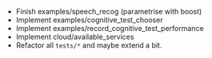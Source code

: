* Finish examples/speech_recog (parametrise with boost)
* Implement examples/cognitive_test_chooser
* Implement examples/record_cognitive_test_performance
* Implement cloud/available_services
* Refactor all `tests/*` and maybe extend a bit.
